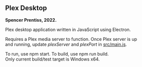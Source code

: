 ## Plex Desktop

**Spencer Prentiss, 2022.**

Plex desktop application written in JavaScript using Electron.

Requires a Plex media server to function. Once Plex server is up  
and running, update _plexServer_ and _plexPort_ in [src/main.js](https://github.com/Spencer-Prentiss/plex-desktop/blob/master/src/main.js).

To run, use npm start. To build, use npm run build.  
Only current build/test target is Windows x64.
